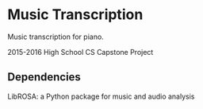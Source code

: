 # Music Transcription

Music transcription for piano.

2015-2016 High School CS Capstone Project

## Dependencies
LibROSA: a Python package for music and audio analysis
